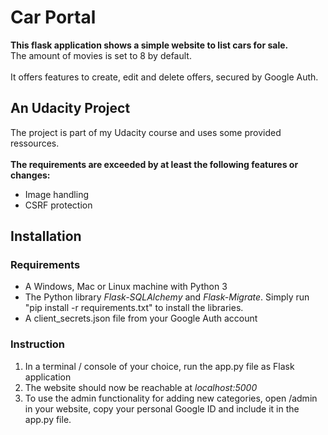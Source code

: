# Car Portal

<b>This flask application shows a simple website to list cars for sale.</b>
<br>The amount of movies is set to 8 by default. 
<br><br>
It offers features to create, edit and delete offers, secured by Google Auth.
## An Udacity Project
The project is part of my Udacity course and uses some provided ressources.
<br><br>
<b>The requirements are exceeded by at least the following features or changes:</b>
<br>
<ul>
  <li>Image handling</li>
  <li>CSRF protection</li>
</ul>

## Installation
### Requirements
<ul>
  <li>A Windows, Mac or Linux machine with Python 3</li>
  <li>The Python library <i>Flask-SQLAlchemy</i> and <i>Flask-Migrate</i>. Simply run "pip install -r requirements.txt" to install the libraries.</li>
  <li>A client_secrets.json file from your Google Auth account</li>
</ul>

### Instruction
<ol>
  <li>In a terminal / console of your choice, run the app.py file as Flask application</li>
  <li>The website should now be reachable at <i>localhost:5000</i></li>
  <li>To use the admin functionality for adding new categories, open /admin in your website, copy your personal Google ID and include it in the app.py file.</li>
</ol>
